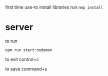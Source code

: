 first time use-to install libraries
run ```nmp install```
# server

to run

```
npm run start:nodemon
```

to exit control+c

to save command+s
